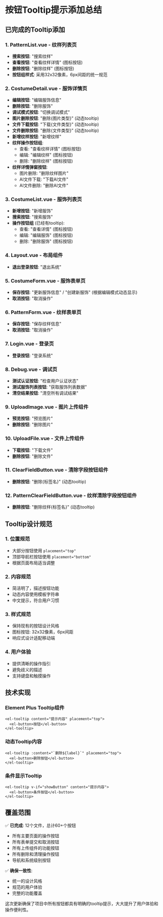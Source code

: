 # 按钮Tooltip提示添加总结

## 已完成的Tooltip添加

### 1. PatternList.vue - 纹样列表页
- **搜索按钮**: "搜索纹样" 
- **查看按钮**: "查看纹样详情" (图标按钮)
- **删除按钮**: "删除纹样" (图标按钮)
- **按钮组样式**: 采用32x32像素，6px间距的统一规范

### 2. CostumeDetail.vue - 服饰详情页
- **编辑按钮**: "编辑服饰信息"
- **删除按钮**: "删除服饰"
- **调试模式按钮**: "切换调试模式"
- **图片删除按钮**: "删除{图片类型}" (动态tooltip)
- **文件下载按钮**: "下载{文件类型}" (动态tooltip)
- **文件删除按钮**: "删除{文件类型}" (动态tooltip)
- **新增纹样按钮**: "新增纹样"
- **纹样操作按钮组**:
  - 查看: "查看纹样详情" (图标按钮)
  - 编辑: "编辑纹样" (图标按钮)
  - 删除: "删除纹样" (图标按钮)
- **纹样详情弹窗按钮**:
  - 图片删除: "删除纹样图片"
  - AI文件下载: "下载AI文件"
  - AI文件删除: "删除AI文件"

### 3. CostumeList.vue - 服饰列表页
- **新增按钮**: "新增服饰"
- **搜索按钮**: "搜索服饰"
- **操作按钮组** (已经有tooltip):
  - 查看: "查看详情" (图标按钮)
  - 编辑: "编辑服饰" (图标按钮)
  - 删除: "删除服饰" (图标按钮)

### 4. Layout.vue - 布局组件
- **退出登录按钮**: "退出系统"

### 5. CostumeForm.vue - 服饰表单页
- **保存按钮**: "更新服饰信息" / "创建新服饰" (根据编辑模式动态显示)
- **取消按钮**: "取消操作"

### 6. PatternForm.vue - 纹样表单页
- **保存按钮**: "保存纹样信息"
- **取消按钮**: "取消操作"

### 7. Login.vue - 登录页
- **登录按钮**: "登录系统"

### 8. Debug.vue - 调试页
- **测试认证按钮**: "检查用户认证状态"
- **测试服饰列表按钮**: "获取服饰列表数据"
- **清空结果按钮**: "清空所有调试结果"

### 9. UploadImage.vue - 图片上传组件
- **预览按钮**: "预览图片"
- **删除按钮**: "删除图片"

### 10. UploadFile.vue - 文件上传组件
- **下载按钮**: "下载文件"
- **删除按钮**: "删除文件"

### 11. ClearFieldButton.vue - 清除字段按钮组件
- **删除按钮**: "删除{标签名}" (动态tooltip)

### 12. PatternClearFieldButton.vue - 纹样清除字段按钮组件
- **删除按钮**: "删除纹样{标签名}" (动态tooltip)

## Tooltip设计规范

### 1. 位置规范
- 大部分按钮使用 `placement="top"`
- 顶部导航栏按钮使用 `placement="bottom"`
- 根据页面布局适当调整

### 2. 内容规范
- 简洁明了，描述按钮功能
- 动态内容使用模板字符串
- 中文提示，符合用户习惯

### 3. 样式规范
- 保持现有的按钮设计风格
- 图标按钮: 32x32像素，6px间距
- 响应式设计适配移动端

### 4. 用户体验
- 提供清晰的操作指引
- 避免歧义的描述
- 支持键盘和触摸操作

## 技术实现

### Element Plus Tooltip组件
```vue
<el-tooltip content="提示内容" placement="top">
  <el-button>按钮</el-button>
</el-tooltip>
```

### 动态Tooltip内容
```vue
<el-tooltip :content="`删除${label}`" placement="top">
  <el-button>删除按钮</el-button>
</el-tooltip>
```

### 条件显示Tooltip
```vue
<el-tooltip v-if="showButton" content="提示内容">
  <el-button>条件按钮</el-button>
</el-tooltip>
```

## 覆盖范围

✅ **已完成**: 12个文件，总计60+个按钮
- 所有主要页面的操作按钮
- 所有表单提交和取消按钮
- 所有上传组件的功能按钮
- 所有删除和清理操作按钮
- 导航和系统级别按钮

✅ **确保一致性**: 
- 统一的设计风格
- 规范的用户体验
- 完整的功能覆盖

这次更新确保了项目中所有按钮都具有明确的tooltip提示，大大提升了用户体验和操作便利性。
